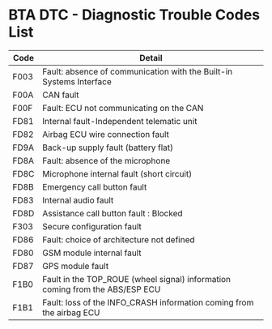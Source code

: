 # BTA DTC - Diagnostic Trouble Codes List

| Code | Detail |
| - | - |
| F003 | Fault: absence of communication with the Built-in Systems Interface |
| F00A | CAN fault |
| F00F | Fault: ECU not communicating on the CAN |
| FD81 | Internal fault-Independent telematic unit |
| FD82 | Airbag ECU wire connection fault |
| FD9A | Back-up supply fault (battery flat) |
| FD8A | Fault: absence of the microphone |
| FD8C | Microphone internal fault (short circuit) |
| FD8B | Emergency call button fault |
| FD83 | Internal audio fault |
| FD8D | Assistance call button fault : Blocked |
| F303 | Secure configuration fault |
| FD86 | Fault: choice of architecture not defined |
| FD80 | GSM module internal fault |
| FD87 | GPS module fault |
| F1B0 | Fault in the TOP_ROUE (wheel signal) information coming from the ABS/ESP ECU |
| F1B1 | Fault: loss of the INFO_CRASH information coming from the airbag ECU |
